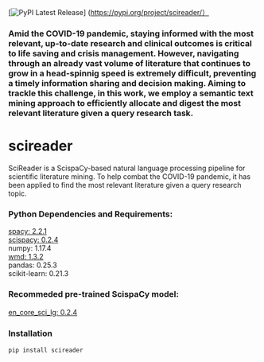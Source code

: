 [![PyPI Latest Release](https://img.shields.io/pypi/v/scireader)] (https://pypi.org/project/scireader/）

### Amid the COVID-19 pandemic, staying informed with the most relevant, up-to-date research and clinical outcomes is critical to life saving and crisis management. However, navigating through an already vast volume of literature that continues to grow in a head-spinnig speed is extremely difficult, preventing a timely information sharing and decision making. Aiming to trackle this challenge, in this work, we employ a semantic text mining approach to efficiently allocate and digest the most relevant literature given a query research task.

# scireader
SciReader is a ScispaCy-based natural language processing pipeline for scientific literature mining. To help combat the COVID-19 pandemic, it has been applied to find the most relevant literature given a query research topic.

### Python Dependencies and Requirements:
[spacy: 2.2.1](https://github.com/explosion/spaCy)  
[scispacy: 0.2.4](https://github.com/allenai/scispacy)  
numpy: 1.17.4  
[wmd: 1.3.2](https://github.com/src-d/wmd-relax)  
pandas: 0.25.3  
scikit-learn: 0.21.3  


### Recommeded pre-trained ScispaCy model:
[en_core_sci_lg: 0.2.4](https://s3-us-west-2.amazonaws.com/ai2-s2-scispacy/releases/v0.2.4/en_core_sci_lg-0.2.4.tar.gz)　　

### Installation
```
pip install scireader
```
